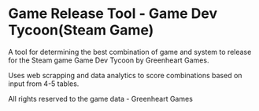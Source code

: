 # Game Release Tool - Game Dev Tycoon(Steam Game)
A tool for determining the best combination of game and system to release for the Steam game Game Dev Tycoon by Greenheart Games.

Uses web scrapping and data analytics to score combinations based on input from 4-5 tables.

All rights reserved to the game data - Greenheart Games

